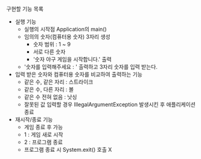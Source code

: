 구현할 기능 목록

- 실행 기능
  - 실행의 시작점 Application의 main()
  - 임의의 숫자(컴퓨터용 숫자) 3자리 생성
    - 숫자 범위 : 1 ~ 9
    - 서로 다른 숫자
    - '숫자 야구 게임을 시작합니다.' 출력
  - '숫자를 입력해주세요 : ' 출력하고 3자리 숫자를 입력 받는다. 
- 입력 받은 숫자와 컴퓨터용 숫자를 비교하여 출력하는 기능
  - 같은 수, 같은 자리 : 스트라이크
  - 같은 수, 다른 자리 : 볼
  - 같은 수 전혀 없음 : 낫싱
  - 잘못된 값 입력할 경우 IllegalArgumentException 발생시킨 후 애플리케이션 종료
- 재시작/종료 기능
  - 게임 종료 후 가능
  - 1 : 게임 새로 시작
  - 2 : 프로그램 종료
  - 프로그램 종료 시 System.exit() 호출 X